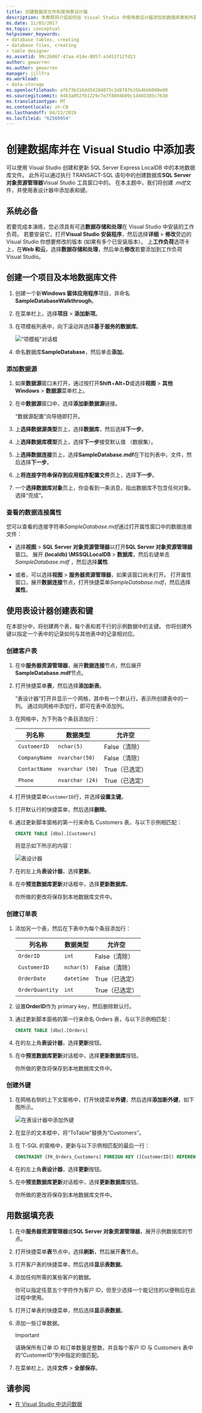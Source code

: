 ```yaml
---
title: 创建数据库文件和使用表设计器
description: 本教程将介绍如何在 Visual Studio 中使用表设计器添加到数据库表和外键。 它还演示如何将数据通过图形界面添加。
ms.date: 11/03/2017
ms.topic: conceptual
helpviewer_keywords:
- database tables, creating
- database files, creating
- table designer
ms.assetid: 99c2b06f-47aa-414e-8057-a3453712fd23
author: gewarren
ms.author: gewarren
manager: jillfra
ms.workload:
- data-storage
ms.openlocfilehash: afb73b316dd54284073c3d878fb35b4bb6090e08
ms.sourcegitcommit: 94b3a052fb1229c7e7f8804b09c1d403385c7630
ms.translationtype: MT
ms.contentlocale: zh-CN
ms.lasthandoff: 04/23/2019
ms.locfileid: "62569954"
---
```

# <a name="create-a-database-and-add-tables-in-visual-studio"></a>创建数据库并在 Visual Studio 中添加表

可以使用 Visual Studio 创建和更新 SQL Server Express LocalDB 中的本地数据库文件。 此外可以通过执行 TRANSACT-SQL 语句中的创建数据库**SQL Server 对象资源管理器**Visual Studio 工具窗口中的。 在本主题中，我们将创建 *.mdf*文件，并使用表设计器中添加表和键。

## <a name="prerequisites"></a>系统必备

若要完成本演练，您必须具有可选**数据存储和处理**在 Visual Studio 中安装的工作负荷。 若要安装它，打开**Visual Studio 安装程序**，然后选择**详细** > **修改**旁边的 Visual Studio 你想要修改的版本 (如果有多个已安装版本）。 上**工作负荷**选项卡上，在**Web 和云**，选择**数据存储和处理**，然后单击**修改**若要添加到工作负荷Visual Studio。

## <a name="create-a-project-and-a-local-database-file"></a>创建一个项目及本地数据库文件

1. 创建一个新**Windows 窗体应用程序**项目，并命名**SampleDatabaseWalkthrough**。

2. 在菜单栏上，选择**项目** > **添加新项**。

3. 在项模板列表中，向下滚动并选择**基于服务的数据库**。

     ![“项模板”对话框](../data-tools/media/raddata-vsitemtemplates.png)

4. 命名数据库**SampleDatabase**，然后单击**添加**。

### <a name="add-a-data-source"></a>添加数据源

1. 如果**数据源**窗口未打开，通过按打开**Shift**+**Alt**+**D**或选择**视图** > **其他 Windows** > **数据源**菜单栏上。

1. 在中**数据源**窗口中，选择**添加新数据源**链接。

   “数据源配置”向导随即打开。

1. 上**选择数据源类型**页上，选择**数据库**，然后选择**下一步**。

1. 上**选择数据库模型**页上，选择**下一步**接受默认值 （数据集）。

1. 上**选择数据连接**页上，选择**SampleDatabase.mdf**在下拉列表中，文件，然后选择**下一步**。

1. 上**将连接字符串保存到应用程序配置文件**页上，选择**下一步**。

1. 一个**选择数据库对象**页上，你会看到一条消息，指出数据库不包含任何对象。 选择“完成”。

### <a name="view-properties-of-the-data-connection"></a>查看的数据连接属性

您可以查看的连接字符串*SampleDatabase.mdf*通过打开属性窗口中的数据连接文件：

- 选择**视图** > **SQL Server 对象资源管理器**以打开**SQL Server 对象资源管理器**窗口。 展开 **(localdb) \MSSQLLocalDB** > **数据库**，然后右键单击*SampleDatabase.mdf* ，然后选择**属性**.

- 或者，可以选择**视图** > **服务器资源管理器**，如果该窗口尚未打开。 打开属性窗口，展开**数据连接**节点，打开快捷菜单*SampleDatabase.mdf*，然后选择**属性**。

## <a name="create-tables-and-keys-by-using-table-designer"></a>使用表设计器创建表和键

在本部分中，将创建两个表，每个表和若干行的示例数据中的主键。 你将创建外键以指定一个表中的记录如何与其他表中的记录相对应。

### <a name="create-the-customers-table"></a>创建客户表

1. 在中**服务器资源管理器**，展开**数据连接**节点，然后展开**SampleDatabase.mdf**节点。

2. 打开快捷菜单**表**，然后选择**添加新表**。

     “表设计器”打开并显示一个网格，其中有一个默认行，表示所创建表中的一列。 通过向网格中添加行，即可在表中添加列。

3. 在网格中，为下列各个条目添加行：

    |列名称|数据类型|允许空|
    |-----------------|---------------|-----------------|
    |`CustomerID`|`nchar(5)`|False（清除）|
    |`CompanyName`|`nvarchar(50)`|False（清除）|
    |`ContactName`|`nvarchar (50)`|True（已选定）|
    |`Phone`|`nvarchar (24)`|True（已选定）|

4. 打开快捷菜单`CustomerID`行，并选择**设置主键**。

5. 打开默认行的快捷菜单，然后选择**删除**。

6. 通过更新脚本窗格的第一行来命名 Customers 表，与以下示例相匹配：

    ```sql
    CREATE TABLE [dbo].[Customers]
    ```

    将显示如下所示的内容：

    ![表设计器](../data-tools/media/raddata-table-designer.png)

7. 在的左上角**表设计器**，选择**更新**。

8. 在中**预览数据库更新**对话框中，选择**更新数据库**。

    你所做的更改将保存到本地数据库文件中。

### <a name="create-the-orders-table"></a>创建订单表

1. 添加另一个表，然后在下表中为每个条目添加行：

    |列名称|数据类型|允许空|
    |-----------------|---------------|-----------------|
    |`OrderID`|`int`|False（清除）|
    |`CustomerID`|`nchar(5)`|False（清除）|
    |`OrderDate`|`datetime`|True（已选定）|
    |`OrderQuantity`|`int`|True（已选定）|

2. 设置**OrderID**作为 primary key，然后删除默认行。

3. 通过更新脚本窗格的第一行来命名 Orders 表，与以下示例相匹配：

    ```sql
    CREATE TABLE [dbo].[Orders]
    ```

4. 在的左上角**表设计器**，选择**更新**按钮。

5. 在中**预览数据库更新**对话框中，选择**更新数据库**按钮。

    你所做的更改将保存到本地数据库文件中。

### <a name="create-a-foreign-key"></a>创建外键

1. 在网格右侧的上下文窗格中，打开快捷菜单**外键**，然后选择**添加新外键**，如下图所示。

     ![在表设计器中添加外键](../data-tools/media/foreignkey.png)

2. 在显示的文本框中，将“ToTable”替换为“Customers”。

3. 在 T-SQL 的窗格中，更新与以下示例相匹配的最后一行：

    ```sql
    CONSTRAINT [FK_Orders_Customers] FOREIGN KEY ([CustomerID]) REFERENCES [Customers]([CustomerID])
    ```

4. 在的左上角**表设计器**，选择**更新**按钮。

5. 在中**预览数据库更新**对话框中，选择**更新数据库**按钮。

    你所做的更改将保存到本地数据库文件中。

## <a name="populate-the-tables-with-data"></a>用数据填充表

1. 在中**服务器资源管理器**或**SQL Server 对象资源管理器**，展开示例数据库的节点。

2. 打开快捷菜单**表**节点中，选择**刷新**，然后展开**表**节点。

3. 打开客户表的快捷菜单，然后选择**显示表数据**。

4. 添加任何所需的某些客户的数据。

    你可以指定任意五个字符作为客户 ID，但至少选择一个能记住的以便稍后在此过程中使用。

5. 打开订单表的快捷菜单，然后选择**显示表数据**。

6. 添加一些订单数据。

    > [!IMPORTANT]
    > 请确保所有订单 ID 和订单数量是整数，并且每个客户 ID 与 Customers 表中的“CustomerID”列中指定的值匹配。

7. 在菜单栏上，选择**文件** > **全部保存**。

## <a name="see-also"></a>请参阅

- [在 Visual Studio 中访问数据](accessing-data-in-visual-studio.md)